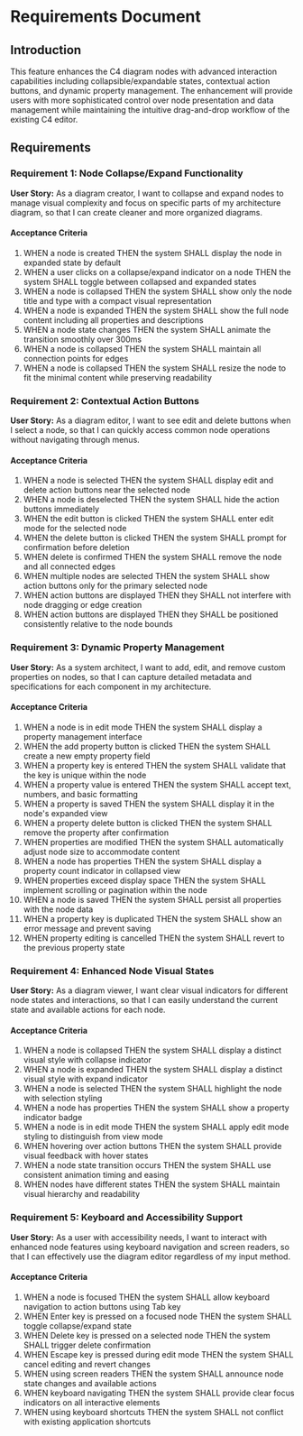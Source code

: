 # Requirements Document

## Introduction

This feature enhances the C4 diagram nodes with advanced interaction capabilities including collapsible/expandable states, contextual action buttons, and dynamic property management. The enhancement will provide users with more sophisticated control over node presentation and data management while maintaining the intuitive drag-and-drop workflow of the existing C4 editor.

## Requirements

### Requirement 1: Node Collapse/Expand Functionality

**User Story:** As a diagram creator, I want to collapse and expand nodes to manage visual complexity and focus on specific parts of my architecture diagram, so that I can create cleaner and more organized diagrams.

#### Acceptance Criteria

1. WHEN a node is created THEN the system SHALL display the node in expanded state by default
2. WHEN a user clicks on a collapse/expand indicator on a node THEN the system SHALL toggle between collapsed and expanded states
3. WHEN a node is collapsed THEN the system SHALL show only the node title and type with a compact visual representation
4. WHEN a node is expanded THEN the system SHALL show the full node content including all properties and descriptions
5. WHEN a node state changes THEN the system SHALL animate the transition smoothly over 300ms
6. WHEN a node is collapsed THEN the system SHALL maintain all connection points for edges
7. WHEN a node is collapsed THEN the system SHALL resize the node to fit the minimal content while preserving readability

### Requirement 2: Contextual Action Buttons

**User Story:** As a diagram editor, I want to see edit and delete buttons when I select a node, so that I can quickly access common node operations without navigating through menus.

#### Acceptance Criteria

1. WHEN a node is selected THEN the system SHALL display edit and delete action buttons near the selected node
2. WHEN a node is deselected THEN the system SHALL hide the action buttons immediately
3. WHEN the edit button is clicked THEN the system SHALL enter edit mode for the selected node
4. WHEN the delete button is clicked THEN the system SHALL prompt for confirmation before deletion
5. WHEN delete is confirmed THEN the system SHALL remove the node and all connected edges
6. WHEN multiple nodes are selected THEN the system SHALL show action buttons only for the primary selected node
7. WHEN action buttons are displayed THEN they SHALL not interfere with node dragging or edge creation
8. WHEN action buttons are displayed THEN they SHALL be positioned consistently relative to the node bounds

### Requirement 3: Dynamic Property Management

**User Story:** As a system architect, I want to add, edit, and remove custom properties on nodes, so that I can capture detailed metadata and specifications for each component in my architecture.

#### Acceptance Criteria

1. WHEN a node is in edit mode THEN the system SHALL display a property management interface
2. WHEN the add property button is clicked THEN the system SHALL create a new empty property field
3. WHEN a property key is entered THEN the system SHALL validate that the key is unique within the node
4. WHEN a property value is entered THEN the system SHALL accept text, numbers, and basic formatting
5. WHEN a property is saved THEN the system SHALL display it in the node's expanded view
6. WHEN a property delete button is clicked THEN the system SHALL remove the property after confirmation
7. WHEN properties are modified THEN the system SHALL automatically adjust node size to accommodate content
8. WHEN a node has properties THEN the system SHALL display a property count indicator in collapsed view
9. WHEN properties exceed display space THEN the system SHALL implement scrolling or pagination within the node
10. WHEN a node is saved THEN the system SHALL persist all properties with the node data
11. WHEN a property key is duplicated THEN the system SHALL show an error message and prevent saving
12. WHEN property editing is cancelled THEN the system SHALL revert to the previous property state

### Requirement 4: Enhanced Node Visual States

**User Story:** As a diagram viewer, I want clear visual indicators for different node states and interactions, so that I can easily understand the current state and available actions for each node.

#### Acceptance Criteria

1. WHEN a node is collapsed THEN the system SHALL display a distinct visual style with collapse indicator
2. WHEN a node is expanded THEN the system SHALL display a distinct visual style with expand indicator
3. WHEN a node is selected THEN the system SHALL highlight the node with selection styling
4. WHEN a node has properties THEN the system SHALL show a property indicator badge
5. WHEN a node is in edit mode THEN the system SHALL apply edit mode styling to distinguish from view mode
6. WHEN hovering over action buttons THEN the system SHALL provide visual feedback with hover states
7. WHEN a node state transition occurs THEN the system SHALL use consistent animation timing and easing
8. WHEN nodes have different states THEN the system SHALL maintain visual hierarchy and readability

### Requirement 5: Keyboard and Accessibility Support

**User Story:** As a user with accessibility needs, I want to interact with enhanced node features using keyboard navigation and screen readers, so that I can effectively use the diagram editor regardless of my input method.

#### Acceptance Criteria

1. WHEN a node is focused THEN the system SHALL allow keyboard navigation to action buttons using Tab key
2. WHEN Enter key is pressed on a focused node THEN the system SHALL toggle collapse/expand state
3. WHEN Delete key is pressed on a selected node THEN the system SHALL trigger delete confirmation
4. WHEN Escape key is pressed during edit mode THEN the system SHALL cancel editing and revert changes
5. WHEN using screen readers THEN the system SHALL announce node state changes and available actions
6. WHEN keyboard navigating THEN the system SHALL provide clear focus indicators on all interactive elements
7. WHEN using keyboard shortcuts THEN the system SHALL not conflict with existing application shortcuts